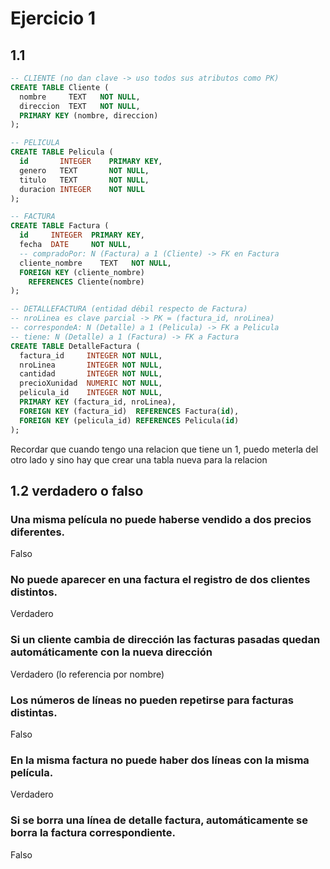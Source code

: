 # Ejercicio 1

## 1.1

```sql
-- CLIENTE (no dan clave -> uso todos sus atributos como PK)
CREATE TABLE Cliente (
  nombre     TEXT   NOT NULL,
  direccion  TEXT   NOT NULL,
  PRIMARY KEY (nombre, direccion)
);

-- PELICULA
CREATE TABLE Pelicula (
  id       INTEGER    PRIMARY KEY,
  genero   TEXT       NOT NULL,
  titulo   TEXT       NOT NULL,
  duracion INTEGER    NOT NULL
);

-- FACTURA
CREATE TABLE Factura (
  id     INTEGER  PRIMARY KEY,
  fecha  DATE     NOT NULL,
  -- compradoPor: N (Factura) a 1 (Cliente) -> FK en Factura
  cliente_nombre    TEXT   NOT NULL,
  FOREIGN KEY (cliente_nombre)
    REFERENCES Cliente(nombre)
);

-- DETALLEFACTURA (entidad débil respecto de Factura)
-- nroLinea es clave parcial -> PK = (factura_id, nroLinea)
-- correspondeA: N (Detalle) a 1 (Pelicula) -> FK a Pelicula
-- tiene: N (Detalle) a 1 (Factura) -> FK a Factura
CREATE TABLE DetalleFactura (
  factura_id     INTEGER NOT NULL,
  nroLinea       INTEGER NOT NULL,
  cantidad       INTEGER NOT NULL,
  precioXunidad  NUMERIC NOT NULL,
  pelicula_id    INTEGER NOT NULL,
  PRIMARY KEY (factura_id, nroLinea),
  FOREIGN KEY (factura_id)  REFERENCES Factura(id),
  FOREIGN KEY (pelicula_id) REFERENCES Pelicula(id)
);

```

Recordar que cuando tengo una relacion que tiene un 1, puedo meterla del otro lado y sino hay que crear una tabla nueva para la relacion

## 1.2 verdadero o falso

### Una misma película no puede haberse vendido a dos precios diferentes.

Falso

### No puede aparecer en una factura el registro de dos clientes distintos.

Verdadero

### Si  un  cliente  cambia  de  dirección  las  facturas  pasadas  quedan  automáticamente  con  la  nueva  dirección

Verdadero (lo referencia por nombre)

### Los números de líneas no pueden repetirse para facturas distintas.

Falso

### En la misma factura no puede haber dos líneas con la misma película.

Verdadero

### Si se borra una línea de detalle factura, automáticamente se borra la factura correspondiente. 
 
Falso

